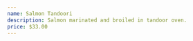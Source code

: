 ```yaml
---
name: Salmon Tandoori
description: Salmon marinated and broiled in tandoor oven.
price: $33.00
---
```

